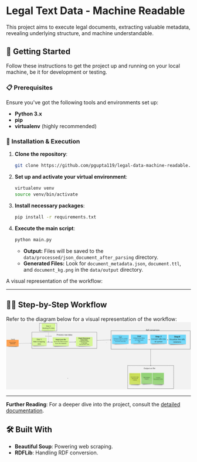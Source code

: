 # Legal Text Data - Machine Readable

This project aims to execute legal documents, extracting valuable metadata, revealing underlying structure, and machine understandable.

## 🚀 Getting Started

Follow these instructions to get the project up and running on your local machine, be it for development or testing.

### 📋 Prerequisites

Ensure you've got the following tools and environments set up:

- **Python 3.x**
- **pip**
- **virtualenv** (highly recommended)

### 🔧 Installation & Execution

1. **Clone the repository**:

   ```bash
   git clone https://github.com/pgupta119/legal-data-machine-readable.git
   ```

2. **Set up and activate your virtual environment**:

   ```bash
   virtualenv venv
   source venv/bin/activate
   ```

3. **Install necessary packages**:

   ```bash
   pip install -r requirements.txt
   ```

4. **Execute the main script**:

   ```bash
   python main.py
   ```

   - **Output:** Files will be saved to the `data/processed/json_document_after_parsing` directory.
   - **Generated Files:** Look for `document_metadata.json`, `document.ttl`, and `document_kg.png` in the `data/output` directory.

A visual representation of the workflow:

---

## 🚶‍♂️ Step-by-Step Workflow
Refer to the diagram below for a visual representation of the workflow:
![Workflow Diagram](img.png)

---

**Further Reading**: For a deeper dive into the project, consult the [detailed documentation](https://docs.google.com/document/d/1SisgQlyt_FivgtzCQ4DyQ-SOl8EQtd6ZjQVhxu-rxeM/edit?usp=sharing).

## 🛠️ Built With

- **Beautiful Soup**: Powering web scraping.
- **RDFLib**: Handling RDF conversion.
